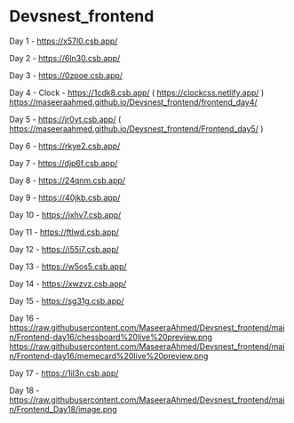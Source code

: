 # Devsnest_frontend
Day 1 - https://x57l0.csb.app/

Day 2 - https://6ln30.csb.app/

Day 3 - https://0zpoe.csb.app/

Day 4 - Clock - https://1cdk8.csb.app/ ( https://clockcss.netlify.app/ ) https://maseeraahmed.github.io/Devsnest_frontend/frontend_day4/

Day 5 - https://jr0yt.csb.app/ ( https://maseeraahmed.github.io/Devsnest_frontend/Frontend_day5/ )

Day 6 - https://rkye2.csb.app/

Day 7 - https://djp6f.csb.app/

Day 8 - https://24qnm.csb.app/

Day 9 - https://40jkb.csb.app/

Day 10 - https://ixhv7.csb.app/

Day 11 - https://ftlwd.csb.app/

Day 12 - https://i55i7.csb.app/

Day 13 - https://w5os5.csb.app/

Day 14 - https://xwzvz.csb.app/

Day 15 - https://sg31g.csb.app/

Day 16 -https://raw.githubusercontent.com/MaseeraAhmed/Devsnest_frontend/main/Frontend-day16/chessboard%20live%20preview.png
        https://raw.githubusercontent.com/MaseeraAhmed/Devsnest_frontend/main/Frontend-day16/memecard%20live%20preview.png
        
Day 17 - https://1il3n.csb.app/

Day 18 -https://raw.githubusercontent.com/MaseeraAhmed/Devsnest_frontend/main/Frontend_Day18/image.png

